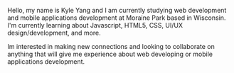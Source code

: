 Hello, my name is Kyle Yang and I am currently studying web development and mobile applications development at Moraine Park based in Wisconsin. I'm currently learning about Javascript, HTML5, CSS, UI/UX design/development, and more. 

Im interested in making new connections and looking to collaborate on anything that will give me experience about web developing or mobile applications development. 
<!---
Kyang25/Kyang25 is a ✨ special ✨ repository because its `README.md` (this file) appears on your GitHub profile.
You can click the Preview link to take a look at your changes.
--->
